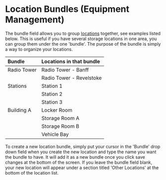 # Location Bundles \(Equipment Management\)

The bundle field allows you to group [locations](../../equipment-management/equipment-locations/) together, see examples listed below. This is useful if you have several storage locations in one area, you can group them under the one 'bundle'. The purpose of the bundle is simply a way to organize your locations.   
  


|  **Bundle**  |  **Locations in that bundle**  |
| :--- | :--- |
|  Radio Tower  |  Radio Tower - Banff  |
|  |  Radio Tower - Revelstoke  |
|  Stations  |  Station 1  |
|  |  Station 2  |
|  |  Station 3  |
|  Building A  |  Locker Room  |
|  |  Storage Room A  |
|  |  Storage Room B   |
|  |  Vehicle Bay  |

To create a new location bundle, simply put your cursor in the 'Bundle' drop down field when you create the new location and type the name you want the bundle to have. It will add it as a new bundle once you click save changes at the bottom of the screen. If you leave the bundle field blank, your new location will appear under a section titled 'Other Locations' at the bottom of the location list.

